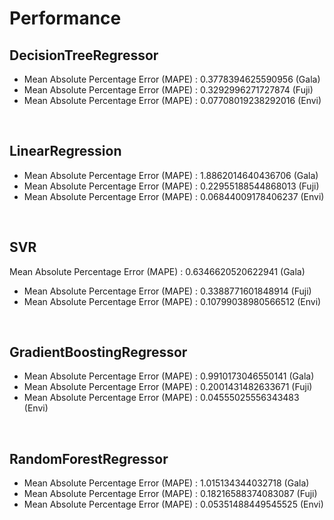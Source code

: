 # Performance

## DecisionTreeRegressor
* Mean Absolute Percentage Error (MAPE) : 0.3778394625590956 (Gala)
* Mean Absolute Percentage Error (MAPE) : 0.3292996271727874 (Fuji)
* Mean Absolute Percentage Error (MAPE) : 0.07708019238292016 (Envi)

<br>

## LinearRegression
* Mean Absolute Percentage Error (MAPE) : 1.8862014640436706 (Gala)
* Mean Absolute Percentage Error (MAPE) : 0.22955188544868013 (Fuji)
* Mean Absolute Percentage Error (MAPE) : 0.06844009178406237 (Envi)

<br>

## SVR
Mean Absolute Percentage Error (MAPE) : 0.6346620520622941 (Gala)
* Mean Absolute Percentage Error (MAPE) : 0.3388771601848914 (Fuji)
* Mean Absolute Percentage Error (MAPE) : 0.10799038980566512 (Envi)

<br>

## GradientBoostingRegressor
* Mean Absolute Percentage Error (MAPE) : 0.9910173046550141 (Gala)
* Mean Absolute Percentage Error (MAPE) : 0.2001431482633671 (Fuji)
* Mean Absolute Percentage Error (MAPE) : 0.04555025556343483 (Envi)

<br>

## RandomForestRegressor
* Mean Absolute Percentage Error (MAPE) : 1.015134344032718 (Gala)
* Mean Absolute Percentage Error (MAPE) : 0.18216588374083087 (Fuji)
* Mean Absolute Percentage Error (MAPE) : 0.05351488449545525 (Envi)
